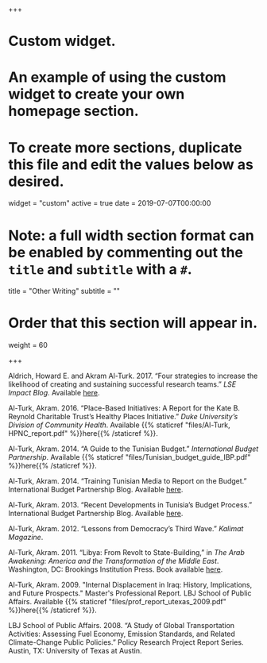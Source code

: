 +++
# Custom widget.
# An example of using the custom widget to create your own homepage section.
# To create more sections, duplicate this file and edit the values below as desired.
widget = "custom"
active = true
date = 2019-07-07T00:00:00

# Note: a full width section format can be enabled by commenting out the `title` and `subtitle` with a `#`.
title = "Other Writing"
subtitle = ""

# Order that this section will appear in.
weight = 60

+++

Aldrich, Howard E. and Akram Al-Turk. 2017. “Four strategies to increase the likelihood of creating and sustaining successful research teams.” *LSE Impact Blog*. Available <a href="http://blogs.lse.ac.uk/impactofsocialsciences/2017/10/04/four-strategies-to-increase-the-likelihood-of-creating-and-sustaining-successful-research-teams/">here</a>.

Al-Turk, Akram. 2016. “Place-Based Initiatives: A Report for the Kate B. Reynold Charitable Trust’s Healthy Places Initiative.” *Duke University’s Division of Community Health*. Available {{% staticref "files/Al-Turk, HPNC_report.pdf" %}}here{{% /staticref %}}.

Al-Turk, Akram. 2014. “A Guide to the Tunisian Budget.” *International Budget Partnership*. Available {{% staticref "files/Tunisian_budget_guide_IBP.pdf" %}}here{{% /staticref %}}.

Al-Turk, Akram. 2014. “Training Tunisian Media to Report on the Budget.” International Budget Partnership Blog. Available <a href="https://www.internationalbudget.org/2014/01/training-tunisian-media-to-report-on-the-budget/">here</a>.

Al-Turk, Akram. 2013. “Recent Developments in Tunisia’s Budget Process.” International Budget Partnership Blog. Available <a href="https://www.internationalbudget.org/2013/11/recent-developments-in-tunisias-budget-process/">here</a>.

Al-Turk, Akram. 2012. “Lessons from Democracy’s Third Wave.” *Kalimat Magazine*.

Al-Turk, Akram. 2011. “Libya: From Revolt to State-Building,” in *The Arab Awakening: America and the Transformation of the Middle East*. Washington, DC: Brookings Institution Press. Book available <a href="https://www.brookings.edu/book/the-arab-awakening/">here</a>.

Al-Turk, Akram. 2009. "Internal Displacement in Iraq: History, Implications, and Future Prospects." Master's Professional Report. LBJ School of Public Affairs. Available {{% staticref "files/prof_report_utexas_2009.pdf" %}}here{{% /staticref %}}.

LBJ School of Public Affairs. 2008. “A Study of Global Transportation Activities: Assessing Fuel Economy, Emission Standards, and Related Climate-Change Public Policies.” Policy Research Project Report Series. Austin, TX: University of Texas at Austin.
